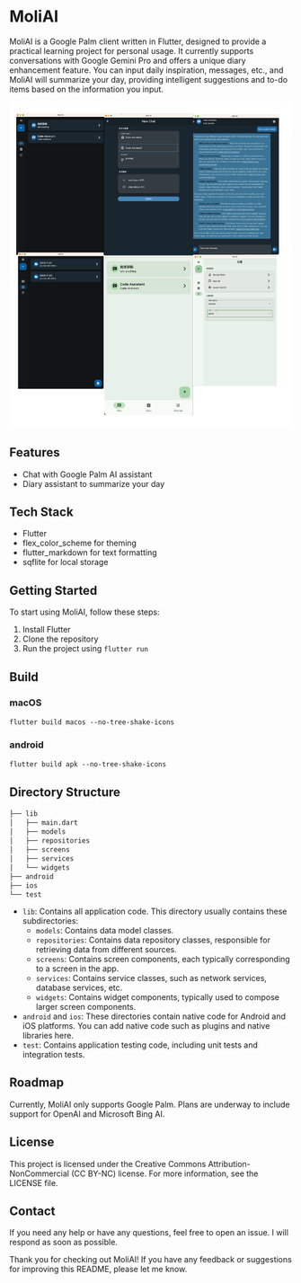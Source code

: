 # MoliAI

MoliAI is a Google Palm client written in Flutter, designed to provide a practical learning project for personal usage. It currently supports conversations with Google Gemini Pro and offers a unique diary enhancement feature. You can input daily inspiration, messages, etc., and MoliAI will summarize your day, providing intelligent suggestions and to-do items based on the information you input.


![MoliAI Screenshot](assets/screenshots/pages.png) 


## Features

- Chat with Google Palm AI assistant
- Diary assistant to summarize your day

## Tech Stack

- Flutter
- flex_color_scheme for theming
- flutter_markdown for text formatting
- sqflite for local storage

## Getting Started

To start using MoliAI, follow these steps:

1. Install Flutter
2. Clone the repository
3. Run the project using `flutter run`

## Build

### macOS

```
flutter build macos --no-tree-shake-icons
```
### android

```
flutter build apk --no-tree-shake-icons
```

## Directory Structure

```
├── lib
│   ├── main.dart
│   ├── models
│   ├── repositories
│   ├── screens
│   ├── services
│   └── widgets
├── android
├── ios
└── test
```

- `lib`: Contains all application code. This directory usually contains these subdirectories:
    - `models`: Contains data model classes.
    - `repositories`: Contains data repository classes, responsible for retrieving data from different sources.
    - `screens`: Contains screen components, each typically corresponding to a screen in the app.
    - `services`: Contains service classes, such as network services, database services, etc.
    - `widgets`: Contains widget components, typically used to compose larger screen components.
- `android` and `ios`: These directories contain native code for Android and iOS platforms. You can add native code such as plugins and native libraries here.
- `test`: Contains application testing code, including unit tests and integration tests.

## Roadmap

Currently, MoliAI only supports Google Palm. Plans are underway to include support for OpenAI and Microsoft Bing AI.

## License

This project is licensed under the Creative Commons Attribution-NonCommercial (CC BY-NC) license. For more information, see the LICENSE file.

## Contact

If you need any help or have any questions, feel free to open an issue. I will respond as soon as possible.

Thank you for checking out MoliAI! If you have any feedback or suggestions for improving this README, please let me know.

